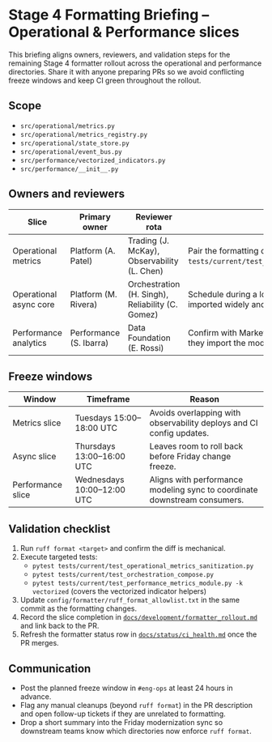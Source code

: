 # Stage 4 Formatting Briefing – Operational & Performance slices

This briefing aligns owners, reviewers, and validation steps for the remaining
Stage 4 formatter rollout across the operational and performance directories.
Share it with anyone preparing PRs so we avoid conflicting freeze windows and
keep CI green throughout the rollout.

## Scope

- `src/operational/metrics.py`
- `src/operational/metrics_registry.py`
- `src/operational/state_store.py`
- `src/operational/event_bus.py`
- `src/performance/vectorized_indicators.py`
- `src/performance/__init__.py`

## Owners and reviewers

| Slice | Primary owner | Reviewer rota | Notes |
| --- | --- | --- | --- |
| Operational metrics | Platform (A. Patel) | Trading (J. McKay), Observability (L. Chen) | Pair the formatting diff with a quick smoke run of `tests/current/test_operational_metrics_sanitization.py`. |
| Operational async core | Platform (M. Rivera) | Orchestration (H. Singh), Reliability (C. Gomez) | Schedule during a low-traffic window; async helpers are imported widely and can introduce flakes. |
| Performance analytics | Performance (S. Ibarra) | Data Foundation (E. Rossi) | Confirm with Market Intelligence before landing changes; they import the module for dashboards. |

## Freeze windows

| Window | Timeframe | Reason |
| --- | --- | --- |
| Metrics slice | Tuesdays 15:00–18:00 UTC | Avoids overlapping with observability deploys and CI config updates. |
| Async slice | Thursdays 13:00–16:00 UTC | Leaves room to roll back before Friday change freeze. |
| Performance slice | Wednesdays 10:00–12:00 UTC | Aligns with performance modeling sync to coordinate downstream consumers. |

## Validation checklist

1. Run `ruff format <target>` and confirm the diff is mechanical.
2. Execute targeted tests:
   - `pytest tests/current/test_operational_metrics_sanitization.py`
   - `pytest tests/current/test_orchestration_compose.py`
   - `pytest tests/current/test_performance_metrics_module.py -k vectorized`
     (covers the vectorized indicator helpers)
3. Update `config/formatter/ruff_format_allowlist.txt` in the same commit as the
   formatting changes.
4. Record the slice completion in [`docs/development/formatter_rollout.md`](../development/formatter_rollout.md)
   and link back to the PR.
5. Refresh the formatter status row in [`docs/status/ci_health.md`](ci_health.md)
   once the PR merges.

## Communication

- Post the planned freeze window in `#eng-ops` at least 24 hours in advance.
- Flag any manual cleanups (beyond `ruff format`) in the PR description and open
  follow-up tickets if they are unrelated to formatting.
- Drop a short summary into the Friday modernization sync so downstream teams
  know which directories now enforce `ruff format`.

